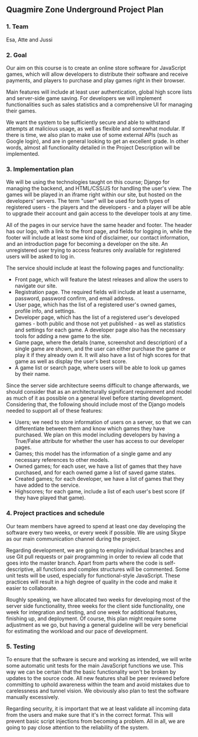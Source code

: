 Quagmire Zone Underground Project Plan
--------------------------------------

### 1. Team

Esa, Atte and Jussi

  
### 2. Goal

Our aim on this course is to create an online store software for JavaScript games, which will allow developers to distribute their software and receive payments, and players to purchase and play games right in their browser.

Main features will include at least user authentication, global high score lists and server-side game saving. For developers we will implement functionalities such as sales statistics and a comprehensive UI for managing their games.

We want the system to be sufficiently secure and able to withstand attempts at malicious usage, as well as flexible and somewhat modular. If there is time, we also plan to make use of some external APIs (such as Google login), and are in general looking to get an excellent grade. In other words, almost all functionality detailed in the Project Description will be implemented.

  
### 3. Implementation plan

We will be using the technologies taught on this course; Django for managing the backend, and HTML/CSS/JS for handling the user's view. The games will be played in an iframe right within our site, but hosted on the developers' servers. The term "user" will be used for both types of registered users - the players and the developers - and a player will be able to upgrade their account and gain access to the developer tools at any time.

All of the pages in our service have the same header and footer. The header has our logo, with a link to the front page, and fields for logging in, while the footer will include at least some kind of disclaimer, our contact information, and an introduction page for becoming a developer on the site. An unregistered user trying to access features only available for registered users will be asked to log in.

The service should include at least the following pages and functionality:

* Front page, which will feature the latest releases and allow the users to navigate our site.
* Registration page. The required fields will include at least a username, password, password confirm, and email address.
* User page, which has the list of a registered user's owned games, profile info, and settings.
* Developer page, which has the list of a registered user's developed games - both public and those not yet published - as well as statistics and settings for each game. A developer page also has the necessary tools for adding a new game to the site.
* Game page, where the details (name, screenshot and description) of a single game are shown, and the user can either purchase the game or play it if they already own it. It will also have a list of high scores for that game as well as display the user's best score.
* A game list or search page, where users will be able to look up games by their name.

  
Since the server side architecture seems difficult to change afterwards, we should consider that as an architecturally significant requirement and model as much of it as possible on a general level before starting development. Considering that, the following should include most of the Django models needed to support all of these features:

* Users; we need to store information of users on a server, so that we can differentiate between them and know which games they have purchased. We plan on this model including developers by having a True/False attribute for whether the user has access to our developer pages.
* Games; this model has the information of a single game and any necessary references to other models.
* Owned games; for each user, we have a list of games that they have purchased, and for each owned game a list of saved game states.
* Created games; for each developer, we have a list of games that they have added to the service.
* Highscores; for each game, include a list of each user's best score (if they have played that game).

  
### 4. Project practices and schedule

Our team members have agreed to spend at least one day developing the software every two weeks, or every week if possible. We are using Skype as our main communication channel during the project.

Regarding development, we are going to employ individual branches and use Git pull requests or pair programming in order to review all code that goes into the master branch. Apart from parts where the code is self-descriptive, all functions and complex structures will be commented. Some unit tests will be used, especially for functional-style JavaScript. These practices will result in a high degree of quality in the code and make it easier to collaborate.

Roughly speaking, we have allocated two weeks for developing most of the server side functionality, three weeks for the client side functionality, one week for integration and testing, and one week for additional features, finishing up, and deployment. Of course, this plan might require some adjustment as we go, but having a general guideline will be very beneficial for estimating the workload and our pace of development.

  
### 5. Testing

To ensure that the software is secure and working as intended, we will write some automatic unit tests for the main JavaScript functions we use. This way we can be certain that the basic functionality won't be broken by updates to the source code. All new features shall be peer reviewed before committing to uphold awareness within the team and avoid mistakes due to carelessness and tunnel vision. We obviously also plan to test the software manually excessively.

Regarding security, it is important that we at least validate all incoming data from the users and make sure that it's in the correct format. This will prevent basic script injections from becoming a problem. All in all, we are going to pay close attention to the reliability of the system.
